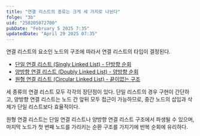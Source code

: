 ```yaml
---
title: "연결 리스트의 종류는 크게 세 가지로 나뉜다"
folge: "3b"
uid: "250205072700"
pubDate: "February 5 2025 7:35"
updatedDate: "April 29 2025 07:35"
---
```


연결 리스트의 요소인 노드의 구조에 따라서 연결 리스트의 타입이 결정된다.

- [단일 연결 리스트 (Singly Linked List) - 단방향 순회](/note/241113121417)
- [양방향 연결 리스트 (Doubly Linked List) - 양방향 순회](/note/241114123800)
- [원형 연결 리스트 (Circular Linked List) - 끝이없는 구조](/note/241202181900)

세 종류의 연결 리스트 모두 각각의 장단점이 있다. 단일 리스트의 경우 구현이 간단하고, 양방향 연결 리스트는 노드 간 앞뒤 모두 접근이 가능하므로, 중간 노드의 삽입과 삭제가 단일 리스트보다 효율적이다.

원형 연결 리스트는 단일 연결 리스트나 양방향 연결 리스트 구조에서 파생될 수 있으며, 마지막 노드가 첫 번째 노드를 가리키는 순환 구조를 가지기에 반복 순회에 유리하다.